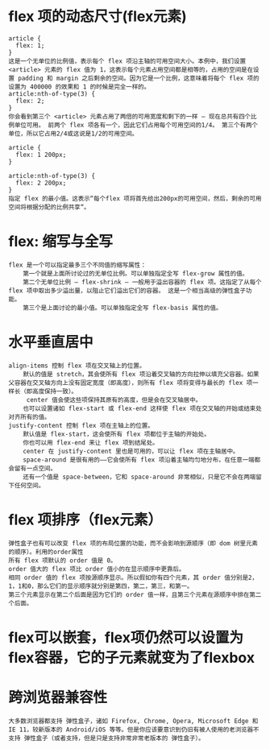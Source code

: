 # flex 项的动态尺寸(flex元素)
	article {
	  flex: 1;
	}
	这是一个无单位的比例值，表示每个 flex 项沿主轴的可用空间大小。本例中，我们设置 <article> 元素的 flex 值为 1，这表示每个元素占用空间都是相等的，占用的空间是在设置 padding 和 margin 之后剩余的空间。因为它是一个比例，这意味着将每个 flex 项的设置为 400000 的效果和 1 的时候是完全一样的。
	article:nth-of-type(3) {
	  flex: 2;
	}
	你会看到第三个 <article> 元素占用了两倍的可用宽度和剩下的一样 — 现在总共有四个比例单位可用。 前两个 flex 项各有一个，因此它们占用每个可用空间的1/4。 第三个有两个单位，所以它占用2/4或这说是1/2的可用空间。

	article {
	  flex: 1 200px;
	}

	article:nth-of-type(3) {
	  flex: 2 200px;
	}
	指定 flex 的最小值。这表示“每个flex 项将首先给出200px的可用空间，然后，剩余的可用空间将根据分配的比例共享“。

# flex: 缩写与全写
	flex 是一个可以指定最多三个不同值的缩写属性：
		第一个就是上面所讨论过的无单位比例。可以单独指定全写 flex-grow 属性的值。
		第二个无单位比例 — flex-shrink — 一般用于溢出容器的 flex 项。这指定了从每个 flex 项中取出多少溢出量，以阻止它们溢出它们的容器。 这是一个相当高级的弹性盒子功能。
		第三个是上面讨论的最小值。可以单独指定全写 flex-basis 属性的值。

# 水平垂直居中
	align-items 控制 flex 项在交叉轴上的位置。
		默认的值是 stretch，其会使所有 flex 项沿着交叉轴的方向拉伸以填充父容器。如果父容器在交叉轴方向上没有固定宽度（即高度），则所有 flex 项将变得与最长的 flex 项一样长（即高度保持一致）。
		 center 值会使这些项保持其原有的高度，但是会在交叉轴居中。
		也可以设置诸如 flex-start 或 flex-end 这样使 flex 项在交叉轴的开始或结束处对齐所有的值。
	justify-content 控制 flex 项在主轴上的位置。
		默认值是 flex-start，这会使所有 flex 项都位于主轴的开始处。
		你也可以用 flex-end 来让 flex 项到结尾处。
		center 在 justify-content 里也是可用的，可以让 flex 项在主轴居中。
		space-around 是很有用的——它会使所有 flex 项沿着主轴均匀地分布，在任意一端都会留有一点空间。
		还有一个值是 space-between，它和 space-around 非常相似，只是它不会在两端留下任何空间。

# flex 项排序（flex元素）
	弹性盒子也有可以改变 flex 项的布局位置的功能，而不会影响到源顺序（即 dom 树里元素的顺序）。利用的order属性
	所有 flex 项默认的 order 值是 0。
	order 值大的 flex 项比 order 值小的在显示顺序中更靠后。
	相同 order 值的 flex 项按源顺序显示。所以假如你有四个元素，其 order 值分别是2，1，1和0，那么它们的显示顺序就分别是第四，第二，第三，和第一。
	第三个元素显示在第二个后面是因为它们的 order 值一样，且第三个元素在源顺序中排在第二个后面。

# flex可以嵌套，flex项仍然可以设置为flex容器，它的子元素就变为了flexbox

# 跨浏览器兼容性
	大多数浏览器都支持 弹性盒子，诸如 Firefox, Chrome, Opera, Microsoft Edge 和 IE 11，较新版本的 Android/iOS 等等。但是你应该要意识到仍旧有被人使用的老浏览器不支持 弹性盒子（或者支持，但是只是支持非常非常老版本的 弹性盒子）。